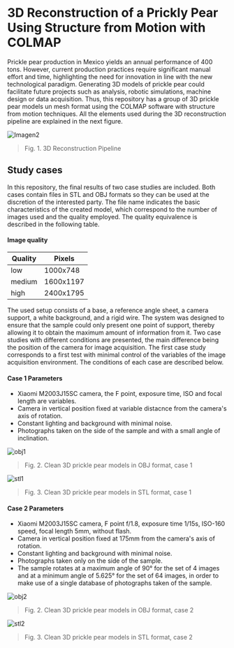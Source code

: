 # 3D Reconstruction of a Prickly Pear Using Structure from Motion with COLMAP

Prickle pear production in Mexico yields an annual
performance of 400 tons. However, current production practices
require significant manual effort and time, highlighting the need
for innovation in line with the new technological paradigm.
Generating 3D models of prickle pear could facilitate future
projects such as analysis, robotic simulations, machine design
or data acquisition. Thus, this repository has 
a group of 3D prickle pear models  un mesh format using the COLMAP software
with structure from motion techniques. All the elements used during the 3D reconstruction pipeline are explained in the next figure.


![Imagen2](https://github.com/user-attachments/assets/f328d085-4efd-416c-8256-f432beb7d312)
> Fig. 1. 3D Reconstruction Pipeline

## Study cases

In this repository, the final results of two case studies are included. 
Both cases contain files in STL and OBJ formats so they can be used at 
the discretion of the interested party. The file name indicates the basic 
characteristics of the created model, which correspond to the number of 
images used and the quality employed. The quality equivalence is described 
in the following table.

#### Image quality 
                    
Quality       | Pixels
------------- | -------------
low           | 1000x748
medium        | 1600x1197 
high          | 2400x1795 


The used setup consists of a base, a reference angle sheet, a camera support,
a white background, and a rigid wire. The system was designed to ensure that the
sample could only present one point of support, thereby allowing it to obtain the
maximum amount of information from it. Two case studies with different conditions 
are presented, the main difference being the position of the camera for image acquisition. 
The first case study corresponds to a first test with minimal control of the variables
of the image acquisition environment. The conditions of each case are described below.

#### Case 1 Parameters
- Xiaomi M2003J15SC camera, the F point, exposure time, ISO and focal length are variables.
- Camera in vertical position fixed at variable distacnce from the camera's axis of rotation.
- Constant lighting and background with minimal noise.
- Photographs taken on the side of the sample and with a small angle of inclination.

![obj1](https://github.com/user-attachments/assets/f52dc176-c54d-4be6-a710-8cec9be7223e)
> Fig. 2. Clean 3D prickle pear models in OBJ format, case 1

![stl1](https://github.com/user-attachments/assets/fad0077a-b78f-4139-91f1-0ec8a746c631)
> Fig. 3. Clean 3D prickle pear models in STL format, case 1




#### Case 2 Parameters
- Xiaomi M2003J15SC camera, F point f/1.8, exposure time 1/15s, ISO-160 speed, focal length 5mm, without flash.
- Camera in vertical position fixed at 175mm from the camera's axis of rotation.
- Constant lighting and background with minimal noise.
- Photographs taken only on the side of the sample.
- The sample rotates at a maximum angle of 90° for the set of 4 images and at a 
minimum angle of 5.625° for the set of 64 images, in order to make use of a single database 
of photographs taken of the sample.


![obj2](https://github.com/user-attachments/assets/62637175-7a74-46c7-ada1-2961f3b3b2c3)
> Fig. 2. Clean 3D prickle pear models in OBJ format, case 2

![stl2](https://github.com/user-attachments/assets/854f77e7-cbec-461e-8e80-1b27785944a8)
> Fig. 3. Clean 3D prickle pear models in STL format, case 2
